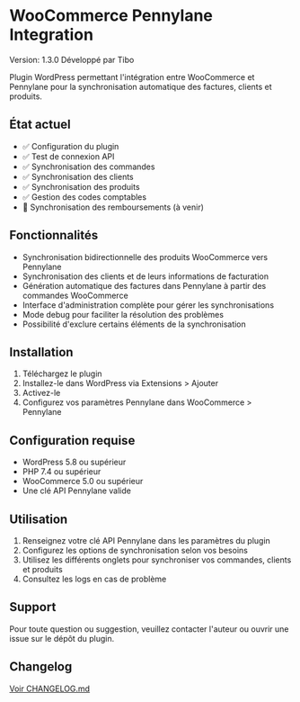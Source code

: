# WooCommerce Pennylane Integration

Version: 1.3.0
Développé par Tibo

Plugin WordPress permettant l'intégration entre WooCommerce et Pennylane pour la synchronisation automatique des factures, clients et produits.

## État actuel
- ✅ Configuration du plugin
- ✅ Test de connexion API
- ✅ Synchronisation des commandes
- ✅ Synchronisation des clients
- ✅ Synchronisation des produits
- ✅ Gestion des codes comptables
- 🔄 Synchronisation des remboursements (à venir)

## Fonctionnalités
- Synchronisation bidirectionnelle des produits WooCommerce vers Pennylane
- Synchronisation des clients et de leurs informations de facturation
- Génération automatique des factures dans Pennylane à partir des commandes WooCommerce
- Interface d'administration complète pour gérer les synchronisations
- Mode debug pour faciliter la résolution des problèmes
- Possibilité d'exclure certains éléments de la synchronisation

## Installation
1. Téléchargez le plugin
2. Installez-le dans WordPress via Extensions > Ajouter
3. Activez-le
4. Configurez vos paramètres Pennylane dans WooCommerce > Pennylane

## Configuration requise
- WordPress 5.8 ou supérieur
- PHP 7.4 ou supérieur
- WooCommerce 5.0 ou supérieur
- Une clé API Pennylane valide

## Utilisation
1. Renseignez votre clé API Pennylane dans les paramètres du plugin
2. Configurez les options de synchronisation selon vos besoins
3. Utilisez les différents onglets pour synchroniser vos commandes, clients et produits
4. Consultez les logs en cas de problème

## Support
Pour toute question ou suggestion, veuillez contacter l'auteur ou ouvrir une issue sur le dépôt du plugin.

## Changelog
[Voir CHANGELOG.md](CHANGELOG.md)